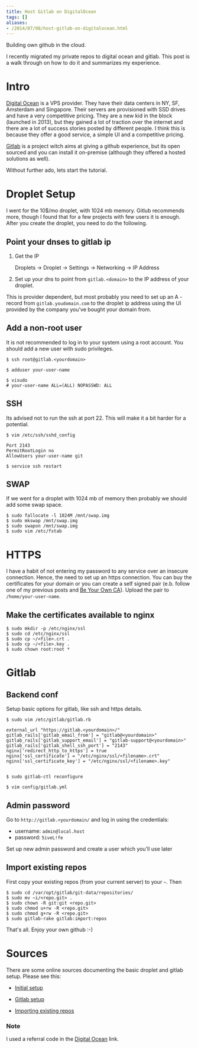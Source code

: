 ```yaml
---
title: Host Gitlab on DigitalOcean
tags: []
aliases:
- /2014/07/08/host-gitlab-on-digitalocean.html
---
```

Building own github in the cloud.

I recently migrated my private repos to digital ocean and gitlab. This
post is a walk through on how to do it and summarizes my experience.


Intro
========

[Digital Ocean][doref] is a VPS provider. They have their data centers
in NY, SF, Amsterdam and Singapore. Their servers are provisioned with
SSD drives and have a very competitive pricing. They are a new kid in
the block (launched in 2013), but they gained a lot of traction over
the internet and there are a lot of success stories posted by
different people. I think this is because they offer a good service, a
simple UI and a competitive pricing.

[Gitlab][gl] is a project witch aims at giving a github experience,
but its open sourced and you can install it on-premise (although they
offered a hosted solutions as well).

[gl]: https://about.gitlab.com/

Without further ado, lets start the tutorial.

Droplet Setup
=============

I went for the 10$/mo droplet, with 1024 mb memory. Gitlub recommends
more, though I found that for a few projects with few users it is
enough. After you create the droplet, you need to do the following.


Point your dnses to gitlab ip
-----------------------------

1. Get the IP

	Droplets -> Droplet -> Settings -> Networking -> IP Address

2. Set up your dns to point from `gitlab.<domain>` to the IP address
   of your droplet.

This is provider dependent, but most probably you need to set up an A -record from `gitlab.youdomain.com` to the droplet ip address using the UI provided by the company you've bought your domain from.


Add a non-root user
-------------------

It is not recommended to log in to your system using a root account. You should add a new user with sudo privileges.

	$ ssh root@gitlab.<yourdomain>

	$ adduser your-user-name

	$ visudo
	# your-user-name ALL=(ALL) NOPASSWD: ALL


SSH
---

Its advised not to run the ssh at port 22. This will make it a bit
harder for a potential.

	$ vim /etc/ssh/sshd_config

	Port 2143
	PermitRootLogin no
	AllowUsers your-user-name git

	$ service ssh restart


SWAP
----

If we went for a droplet with 1024 mb of memory then probably we
should add some swap space.
	
	$ sudo fallocate -l 1024M /mnt/swap.img
	$ sudo mkswap /mnt/swap.img
	$ sudo swapon /mnt/swap.img
	$ sudo vim /etc/fstab


HTTPS
=====

I have a habit of not entering my password to any service over an
insecure connection. Hence, the need to set up an https
connection. You can buy the certificates for your domain or you can
create a self signed pair (e.b. follow one of my previous posts and
[Be Your Own CA][own-ca]). Upload the pair to `/home/your-user-name`.

[own-ca]: https://kupczynski.info/2013/04/21/creating-your-own-certificates.html

Make the certificates available to nginx
---------------------------

	$ sudo mkdir -p /etc/nginx/ssl
	$ sudo cd /etc/nginx/ssl
	$ sudo cp ~/<file>.crt .
	$ sudo cp ~/<file>.key .
	$ sudo chown root:root *


Gitlab
======


Backend conf
------------

Setup basic options for gitlab, like ssh and https details.

	$ sudo vim /etc/gitlab/gitlab.rb

	external_url "https://gitlab.<yourdomain>/"
	gitlab_rails['gitlab_email_from'] = "gitlab@<yourdomain>"
	gitlab_rails['gitlab_support_email'] = "gitlab-support@<yourdomain>"
	gitlab_rails['gitlab_shell_ssh_port'] = "2143"
	nginx['redirect_http_to_https'] = true
	nginx['ssl_certificate'] = "/etc/nginx/ssl/<filename>.crt"
	nginx['ssl_certificate_key'] = "/etc/nginx/ssl/<filename>.key"


	$ sudo gitlab-ctl reconfigure

	$ vim config/gitlab.yml

Admin password
--------------

Go to `http://gitlab.<yourdomain/` and log in using the credentials:

* username: `admin@local.host`
* password: `5iveL!fe`

Set up new admin password and create a user which you'll use later


Import existing repos
---------------------

First copy your existing repos (from your current server) to your `~`. Then

	$ sudo cd /var/opt/gitlab/git-data/repositories/
	$ sudo mv ~i/<repo.git> .
	$ sudo chown -R git:git <repo.git>
    $ sudo chmod u+rw -R <repo.git>
    $ sudo chmod g+rw -R <repo.git>
	$ sudo gitlab-rake gitlab:import:repos

That's all. Enjoy your own github :-)


Sources
=======

There are some online sources documenting the basic droplet and gitlab setup. Please see this:

* [Initial setup](https://www.digitalocean.com/community/tutorials/initial-server-setup-with-ubuntu-14-04)

* [Gitlab setup](https://www.digitalocean.com/community/tutorials/how-to-use-the-gitlab-one-click-install-image-to-manage-git-repositories)

* [Importing existing repos](https://gitlab.com/gitlab-org/gitlab-ce/blob/master/doc/raketasks/import.md)



### Note

I used a referral code in the [Digital Ocean][doref] link.

[doref]: https://www.digitalocean.com/?refcode=649b18bb5e59
